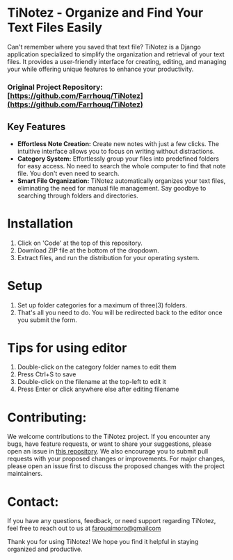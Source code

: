 # TiNotez - Organize and Find Your Text Files Easily

Can't remember where you saved that text file? TiNotez is a Django application specialized to simplify the organization and retrieval of your text files. It provides a user-friendly interface for creating, editing, and managing your 
while offering unique features to enhance your productivity.


### Original Project Repository: [https://github.com/Farrhouq/TiNotez](https://github.com/Farrhouq/TiNotez)


## Key Features

- **Effortless Note Creation:** Create new notes with just a few clicks. The intuitive interface allows you to focus on writing without distractions.
- **Category System:** Effortlessly group your files into predefined folders for easy access. No need to search the whole computer to find that note file. You don't even need to search.
- **Smart File Organization:** TiNotez automatically organizes your text files, eliminating the need for manual file management. Say goodbye to searching through folders and directories.

# Installation
1. Click on 'Code' at the top of this repository.
2. Download ZIP file at the bottom of the dropdown.
3. Extract files, and run the distribution for your operating system.

# Setup
1. Set up folder categories for a maximum of three(3) folders.
2. That's all you need to do. You will be redirected back to the editor once you submit the form.

# Tips for using editor
1. Double-click on the category folder names to edit them
2. Press Ctrl+S to save
3. Double-click on the filename at the top-left to edit it
4. Press Enter or click anywhere else after editing filename


# Contributing:
We welcome contributions to the TiNotez project. If you encounter any bugs, have feature requests, or want to share your suggestions, please open an issue in [this repository](https://github.com/Farrhouq/TiNotez.git). We also encourage you to submit pull requests with your proposed changes or improvements. For major changes, please open an issue first to discuss the proposed changes with the project maintainers.

# Contact:
If you have any questions, feedback, or need support regarding TiNotez, feel free to reach out to us at [farouqimoro@gmailcom](mailto:farouqimoro@gmail.com)

Thank you for using TiNotez! We hope you find it helpful in staying organized and productive.








